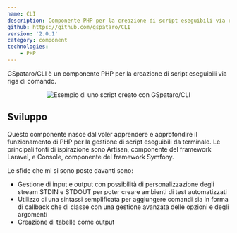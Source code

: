 ```yaml
---
name: CLI
description: Componente PHP per la creazione di script eseguibili via riga di comando.
github: https://github.com/gspataro/CLI
version: '2.0.1'
category: component
technologies:
    - PHP
---
```


GSpataro/CLI è un componente PHP per la creazione di script eseguibili via riga di comando.

<center>
    <img src="{{media('cli-main.png', 'original')}}" alt="Esempio di uno script creato con GSpataro/CLI">
</center>

## Sviluppo

Questo componente nasce dal voler apprendere e approfondire il funzionamento di PHP per la gestione di script eseguibili da terminale. Le principali fonti di ispirazione sono Artisan, componente del framework Laravel, e Console, componente del framework Symfony.

Le sfide che mi si sono poste davanti sono:

- Gestione di input e output con possibilità di personalizzazione degli stream STDIN e STDOUT per poter creare ambienti di test automatizzati
- Utilizzo di una sintassi semplificata per aggiungere comandi sia in forma di callback che di classe con una gestione avanzata delle opzioni e degli argomenti
- Creazione di tabelle come output

